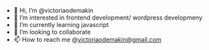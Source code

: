 - 👋 Hi, I’m @victoriaodemakin
- 👀 I’m interested in frontend development/ wordpress developmeny
- 🌱 I’m currently learning javascript 
- 💞️ I’m looking to collaborate
- 📫 How to reach me @victoriaodemakin@gmail.com

<!---
victoriaodemakin/victoriaodemakin is a ✨ special ✨ repository because its `README.md` (this file) appears on your GitHub profile.
You can click the Preview link to take a look at your changes.
--->
